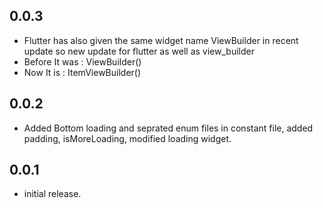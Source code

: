 ## 0.0.3
* Flutter has also given the same widget name ViewBuilder in recent update so new update for flutter as well as view_builder 
* Before It was : ViewBuilder()
* Now It is : ItemViewBuilder()
## 0.0.2

* Added Bottom loading and seprated enum files in constant file, added padding, isMoreLoading, modified loading widget.


## 0.0.1

* initial release.
